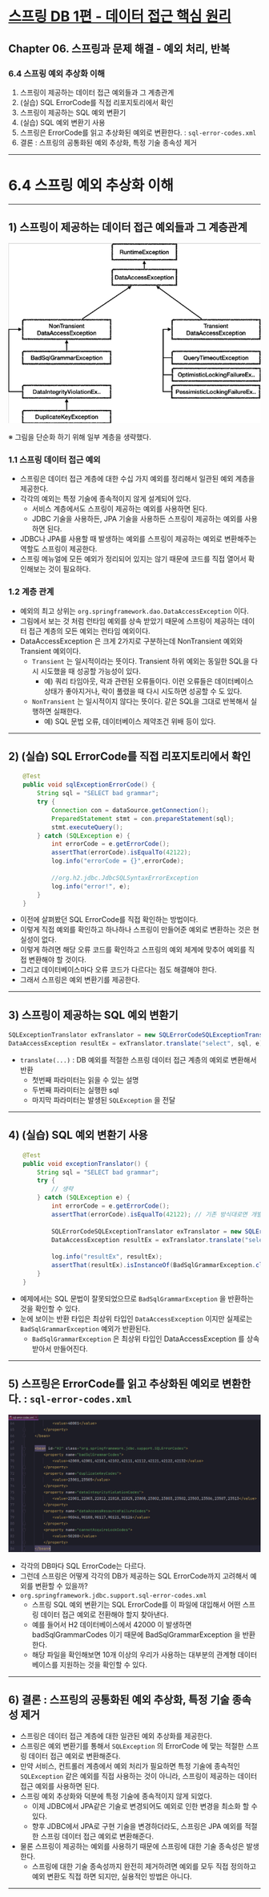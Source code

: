 # <a href = "../README.md" target="_blank">스프링 DB 1편 - 데이터 접근 핵심 원리</a>
## Chapter 06. 스프링과 문제 해결 - 예외 처리, 반복
### 6.4 스프링 예외 추상화 이해
1) 스프링이 제공하는 데이터 접근 예외들과 그 계층관계
2) (실습) SQL ErrorCode를 직접 리포지토리에서 확인
3) 스프링이 제공하는 SQL 예외 변환기
4) (실습) SQL 예외 변환기 사용
5) 스프링은 ErrorCode를 읽고 추상화된 예외로 변환한다. : `sql-error-codes.xml`
6) 결론 : 스프링의 공통화된 예외 추상화, 특정 기술 종속성 제거

---

# 6.4 스프링 예외 추상화 이해

---

## 1) 스프링이 제공하는 데이터 접근 예외들과 그 계층관계
![spring_data_access_exception](img/spring_data_access_exception.png)

※ 그림을 단순화 하기 위해 일부 계층을 생략했다.  

### 1.1 스프링 데이터 접근 예외
- 스프링은 데이터 접근 계층에 대한 수십 가지 예외를 정리해서 일관된 예외 계층을 제공한다.
- 각각의 예외는 특정 기술에 종속적이지 않게 설계되어 있다.
  - 서비스 계층에서도 스프링이 제공하는 예외를 사용하면 된다.
  - JDBC 기술을 사용하든, JPA 기술을 사용하든 스프링이 제공하는 예외를 사용하면 된다.
- JDBC나 JPA를 사용할 때 발생하는 예외를 스프링이 제공하는 예외로 변환해주는 역할도 스프링이 제공한다.
- 스프링 메뉴얼에 모든 예외가 정리되어 있지는 않기 때문에 코드를 직접 열어서 확인해보는 것이 필요하다.

### 1.2 계층 관계 
- 예외의 최고 상위는 `org.springframework.dao.DataAccessException` 이다.
- 그림에서 보는 것 처럼 런타임 예외를 상속 받았기 때문에 스프링이 제공하는 데이터 접근 계층의 모든 예외는 런타임 예외이다.
- DataAccessException 은 크게 2가지로 구분하는데 NonTransient 예외와 Transient 예외이다.
  - `Transient` 는 일시적이라는 뜻이다. Transient 하위 예외는 동일한 SQL을 다시 시도했을 때 성공할 가능성이 있다.
    - 예) 쿼리 타임아웃, 락과 관련된 오류들이다. 이런 오류들은 데이터베이스 상태가 좋아지거나, 락이 풀렸을 때 다시 시도하면 성공할 수 도 있다.
  - `NonTransient` 는 일시적이지 않다는 뜻이다. 같은 SQL을 그대로 반복해서 실행하면 실패한다. 
    - 예) SQL 문법 오류, 데이터베이스 제약조건 위배 등이 있다.

---

## 2) (실습) SQL ErrorCode를 직접 리포지토리에서 확인
```java
    @Test
    public void sqlExceptionErrorCode() {
        String sql = "SELECT bad grammar";
        try {
            Connection con = dataSource.getConnection();
            PreparedStatement stmt = con.prepareStatement(sql);
            stmt.executeQuery();
        } catch (SQLException e) {
            int errorCode = e.getErrorCode();
            assertThat(errorCode).isEqualTo(42122);
            log.info("errorCode = {}",errorCode);

            //org.h2.jdbc.JdbcSQLSyntaxErrorException
            log.info("error!", e);
        }
    }
```
- 이전에 살펴봤던 SQL ErrorCode를 직접 확인하는 방법이다.
- 이렇게 직접 예외를 확인하고 하나하나 스프링이 만들어준 예외로 변환하는 것은 현실성이 없다.
- 이렇게 하려면 해당 오류 코드를 확인하고 스프링의 예외 체계에 맞추어 예외를 직접 변환해야 할 것이다.
- 그리고 데이터베이스마다 오류 코드가 다르다는 점도 해결해야 한다.
- 그래서 스프링은 예외 변환기를 제공한다.

---

## 3) 스프링이 제공하는 SQL 예외 변환기
```java
SQLExceptionTranslator exTranslator = new SQLErrorCodeSQLExceptionTranslator(dataSource);
DataAccessException resultEx = exTranslator.translate("select", sql, e);
```
- `translate(...)` : DB 예외를 적절한 스프링 데이터 접근 계층의 예외로 변환해서 반환
  - 첫번째 파라미터는 읽을 수 있는 설명
  - 두번째 파라미터는 실행한 sql
  - 마지막 파라미터는 발생된 `SQLException` 을 전달 

---

## 4) (실습) SQL 예외 변환기 사용
```java
    @Test
    public void exceptionTranslator() {
        String sql = "SELECT bad grammar";
        try {
            // 생략
        } catch (SQLException e) {
            int errorCode = e.getErrorCode();
            assertThat(errorCode).isEqualTo(42122); // 기존 방식대로면 개발자가 에러코드 일일이 확인하고 그에 맞춰 수동으로 예외를 만들었음
            
            SQLErrorCodeSQLExceptionTranslator exTranslator = new SQLErrorCodeSQLExceptionTranslator(dataSource);
            DataAccessException resultEx = exTranslator.translate("select", sql, e); // 스프링 예외로 변환
            
            log.info("resultEx", resultEx);
            assertThat(resultEx).isInstanceOf(BadSqlGrammarException.class);
        }
    }
```
- 예제에서는 SQL 문법이 잘못되었으므로 `BadSqlGrammarException` 을 반환하는 것을 확인할 수 있다.
- 눈에 보이는 반환 타입은 최상위 타입인 `DataAccessException` 이지만 실제로는 `BadSqlGrammarException` 예외가 반환된다.
  - `BadSqlGrammarException` 은 최상위 타입인 DataAccessException 를 상속 받아서 만들어진다.

---

## 5) 스프링은 ErrorCode를 읽고 추상화된 예외로 변환한다. : `sql-error-codes.xml`
![sql-error-codes_xml](img/sql-error-codes_xml.png)
- 각각의 DB마다 SQL ErrorCode는 다르다.
- 그런데 스프링은 어떻게 각각의 DB가 제공하는 SQL ErrorCode까지 고려해서 예외를 변환할 수 있을까?
- `org.springframework.jdbc.support.sql-error-codes.xml`
  - 스프링 SQL 예외 변환기는 SQL ErrorCode를 이 파일에 대입해서 어떤 스프링 데이터 접근 예외로 전환해야 할지 찾아낸다.
  - 예를 들어서 H2 데이터베이스에서 42000 이 발생하면 badSqlGrammarCodes 이기 때문에 BadSqlGrammarException 을 반환한다.
  - 해당 파일을 확인해보면 10개 이상의 우리가 사용하는 대부분의 관계형 데이터베이스를 지원하는 것을 확인할 수 있다.

---

## 6) 결론 : 스프링의 공통화된 예외 추상화, 특정 기술 종속성 제거
- 스프링은 데이터 접근 계층에 대한 일관된 예외 추상화를 제공한다.
- 스프링은 예외 변환기를 통해서 `SQLException` 의 ErrorCode 에 맞는 적절한 스프링 데이터 접근 예외로 변환해준다.
- 만약 서비스, 컨트롤러 계층에서 예외 처리가 필요하면 특정 기술에 종속적인 `SQLException` 같은 예외를 직접 사용하는 것이 아니라, 스프링이 제공하는 데이터 접근 예외를 사용하면 된다.
- 스프링 예외 추상화와 덕분에 특정 기술에 종속적이지 않게 되었다.
  - 이제 JDBC에서 JPA같은 기술로 변경되어도 예외로 인한 변경을 최소화 할 수 있다.
  - 향후 JDBC에서 JPA로 구현 기술을 변경하더라도, 스프링은 JPA 예외를 적절한 스프링 데이터 접근 예외로 변환해준다.
- 물론 스프링이 제공하는 예외를 사용하기 때문에 스프링에 대한 기술 종속성은 발생한다.
  - 스프링에 대한 기술 종속성까지 완전히 제거하려면 예외를 모두 직접 정의하고 예외 변환도 직접 하면 되지만, 실용적인 방법은 아니다.

---

